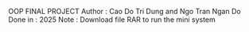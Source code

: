 OOP FINAL PROJECT
Author : Cao Do Tri Dung and Ngo Tran Ngan Do
Done in : 2025
Note : Download file RAR to run the mini system

